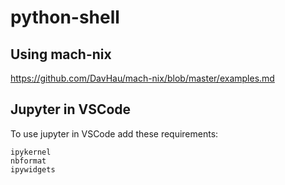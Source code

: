 # python-shell

## Using mach-nix

https://github.com/DavHau/mach-nix/blob/master/examples.md

## Jupyter in VSCode

To use jupyter in VSCode add these requirements:

```
ipykernel
nbformat
ipywidgets
```
